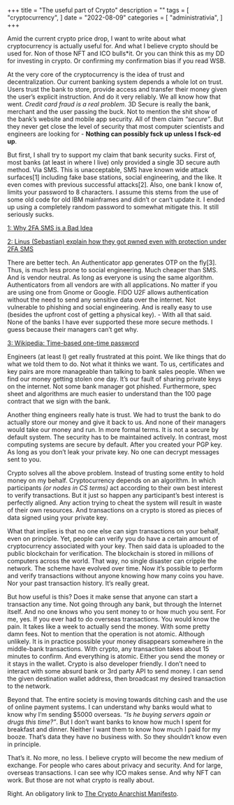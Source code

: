 +++
title = "The useful part of Crypto"
description = ""
tags = [
    "cryptocurrency",
]
date = "2022-08-09"
categories = [
    "administrativia",
]
+++

Amid the current crypto price drop, I want to write about what cryptocurrency is actually useful for. And what I believe crypto should be used for. Non of those NFT and ICO bulls*it. Or you can think this as my DD for investing in crypto. Or confirming my confirmation bias if you read WSB.

At the very core of the cryptocurrency is the idea of trust and decentralization. Our current banking system depends a whole lot on trust. Users trust the bank to store, provide access and transfer their money given the user’s explicit instruction. And do it very reliably. We all know how that went. *Credit card fraud is a real problem*. 3D Secure is really the bank, merchant and the user passing the buck. Not to mention the shit show of the bank’s website and mobile app security. All of them claim *“secure”*. But they never get close the level of security that most computer scientists and engineers are looking for - **Nothing can possibly fsck up unless I fsck-ed up**.

But first, I shall try to support my claim that bank security sucks. First of, most banks (at least in where I live) only provided a single 3D secure auth method. Via SMS. This is unacceptable, SMS have known wide attack surfaces[1] including fake base stations, social engineering, and the like. It even comes with previous successful attacks[2]. Also, one bank I know of, limits your password to 8 characters. I assume this stems from the use of some old code for old IBM mainframes and didn’t or can’t update it. I ended up using a completely random password to somewhat mitigate this. It still seriously sucks.

[1: Why 2FA SMS is a Bad Idea](https://blog.sucuri.net/2020/01/why-2fa-sms-is-a-bad-idea.html)

[2: Linus (Sebastian) explain how they got pwned even with protection under 2FA SMS](https://www.youtube.com/watch?v=LlcAHkjbARs)

There are better tech. An Authenticator app generates OTP on the fly[3]. Thus, is much less prone to social engineering. Much cheaper than SMS. And is vendor neutral. As long as everyone is using the same algorithm. Authenticators from all vendors are with all applications. No matter if you are using one from Gnome or Google. FIDO U2F allows authentication without the need to send any sensitive data over the internet. Not vulnerable to phishing and social engineering. And is really easy to use (besides the upfront cost of getting a physical key). - With all that said. None of the banks I have ever supported these more secure methods. I guess because their managers can’t get why.

[3: Wikipedia: Time-based one-time password](https://en.wikipedia.org/wiki/Time-based_one-time_password)

Engineers (at least I) get really frustrated at this point. We like things that do what we told them to do. Not what it thinks we want. To us, certificates and key pairs are more manageable than talking to bank sales people. When we find our money getting stolen one day. It’s our fault of sharing private keys on the internet. Not some bank manager got phished. Furthermore, spec sheet and algorithms are much easier to understand than the 100 page contract that we sign with the bank.

Another thing engineers really hate is trust. We had to trust the bank to do actually store our money and give it back to us. And none of their managers would take our money and run. In more formal terms. It is not a secure by default system. The security has to be maintained actively. In contrast, most computing systems are secure by default. After you created your PGP key. As long as you don’t leak your private key. No one can decrypt messages sent to you.

Crypto solves all the above problem. Instead of trusting some entity to hold money on my behalf. Cryptocurrency depends on an algorithm. In which participants *(or nodes in CS terms)* act according to their own best interest to verify transactions. But it just so happen any participant’s best interest is perfectly aligned. Any action trying to cheat the system will result in waste of their own resources. And transactions on a crypto is stored as pieces of data signed using your private key. 

What that implies is that no one else can sign transactions on your behalf, even on principle. Yet, people can verify you do have a certain amount of cryptocurrency associated with your key. Then said data is uploaded to the public blockchain for verification. The blockchain is stored in millions of computers across the world. That way, no single disaster can cripple the network. The scheme have evolved over time. Now it’s possible to perform and verify transactions without anyone knowing how many coins you have. Nor your past transaction history. It’s really great.

But how useful is this? Does it make sense that anyone can start a transaction any time. Not going through any bank, but through the Internet itself. And no one knows who you sent money to or how much you sent. For me, yes. If you ever had to do overseas transactions. You would know the pain. It takes like a week to actually send the money. With some pretty damn fees. Not to mention that the operation is not atomic. Although unlikely. It is in practice possible your money disappears somewhere in the middle-bank transactions. With crypto, any transaction takes about 15 minutes to confirm. And everything is atomic. Either you send the money or it stays in the wallet. Crypto is also developer friendly. I don’t need to interact with some absurd bank or 3rd party API to send money. I can send the given destination wallet address, then broadcast my desired transaction to the network.

Beyond that. The entire society is moving towards ditching cash and the use of online payment systems. I can understand why banks would what to know why I’m sending $5000 overseas. *“Is he buying servers again or drugs this time?”*. But I don’t want banks to know how much I spent for breakfast and dinner. Neither I want them to know how much I paid for my booze. That’s data they have no business with. So they shouldn’t know even in principle.

That’s it. No more, no less. I believe crypto will become the new medium of exchange. For people who cares about privacy and security. And for large, overseas transactions. I can see why ICO makes sense. And why NFT can work. But those are not what crypto is really about.

Right. An obligatory link to [The Crypto Anarchist Manifesto](https://groups.csail.mit.edu/mac/classes/6.805/articles/crypto/cypherpunks/may-crypto-manifesto.html).
